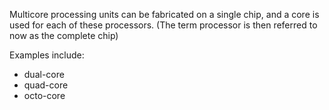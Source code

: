Multicore processing units can be fabricated on a single chip, and a core is used for each of these processors.
(The term processor is then referred to now as the complete chip)

Examples include:
- dual-core
- quad-core
- octo-core